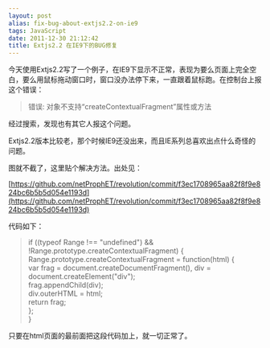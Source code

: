 ```yaml
---
layout: post
alias: fix-bug-about-extjs2.2-on-ie9
tags: JavaScript
date: 2011-12-30 21:12:42
title: Extjs2.2 在IE9下的BUG修复
---
```


今天使用Extjs2.2写了一个例子，在IE9下显示不正常，表现为要么页面上完全空白，要么用鼠标拖动窗口时，窗口没办法停下来，一直跟着鼠标跑。在控制台上报这个错误：

> 错误: 对象不支持“createContextualFragment”属性或方法

经过搜索，发现也有其它人报这个问题。

Extjs2.2版本比较老，那个时候IE9还没出来，而且IE系列总喜欢出点什么奇怪的问题。

图就不截了，这里贴个解决方法。出处见：

[https://github.com/netProphET/revolution/commit/f3ec1708965aa82f8f9e824bc6b5b5d054e1193d](https://github.com/netProphET/revolution/commit/f3ec1708965aa82f8f9e824bc6b5b5d054e1193d)

代码如下：

> if ((typeof Range !== "undefined") && !Range.prototype.createContextualFragment) {      
>     Range.prototype.createContextualFragment = function(html) {       
>         var frag = document.createDocumentFragment(), div = document.createElement("div");       
>         frag.appendChild(div);       
>         div.outerHTML = html;       
>         return frag;       
>     };       
> }

只要在html页面的最前面把这段代码加上，就一切正常了。
